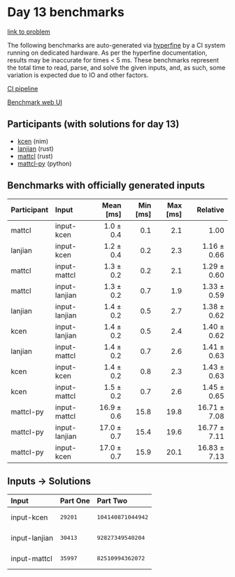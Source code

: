 # Day 13 benchmarks

[link to problem](https://adventofcode.com/2024/day/13)

The following benchmarks are auto-generated via
[hyperfine](https://github.com/sharkdp/hyperfine) by a CI system running on
dedicated hardware. As per the hyperfine documentation, results may be
inaccurate for times < 5 ms. These benchmarks represent the total time to read,
parse, and solve the given inputs, and, as such, some variation is expected due
to IO and other factors.

[CI pipeline](http://ci.papercode.net:8080/teams/main/pipelines/aoc2024)

[Benchmark web UI](https://aoc.ancalagon.black)


## Participants (with solutions for day 13)

- [kcen](https://github.com/kcen/aoc2024) (nim)
- [lanjian](https://github.com/lanjian/aoc-2024) (rust)
- [mattcl](https://github.com/mattcl/aoc2024) (rust)
- [mattcl-py](https://github.com/mattcl/aoc2024-py) (python)


## Benchmarks with officially generated inputs

| Participant | Input | Mean [ms] | Min [ms] | Max [ms] | Relative |
|:---|:---|---:|---:|---:|---:|
| mattcl | input-kcen | 1.0 ± 0.4 | 0.1 | 2.1 | 1.00 |
| lanjian | input-kcen | 1.2 ± 0.4 | 0.2 | 2.3 | 1.16 ± 0.66 |
| mattcl | input-mattcl | 1.3 ± 0.2 | 0.2 | 2.1 | 1.29 ± 0.60 |
| mattcl | input-lanjian | 1.3 ± 0.2 | 0.7 | 1.9 | 1.33 ± 0.59 |
| lanjian | input-lanjian | 1.4 ± 0.2 | 0.5 | 2.7 | 1.38 ± 0.62 |
| kcen | input-lanjian | 1.4 ± 0.2 | 0.5 | 2.4 | 1.40 ± 0.62 |
| lanjian | input-mattcl | 1.4 ± 0.2 | 0.7 | 2.6 | 1.41 ± 0.63 |
| kcen | input-kcen | 1.4 ± 0.2 | 0.8 | 2.3 | 1.43 ± 0.63 |
| kcen | input-mattcl | 1.5 ± 0.2 | 0.7 | 2.6 | 1.45 ± 0.65 |
| mattcl-py | input-mattcl | 16.9 ± 0.6 | 15.8 | 19.8 | 16.71 ± 7.08 |
| mattcl-py | input-lanjian | 17.0 ± 0.7 | 15.4 | 19.6 | 16.77 ± 7.11 |
| mattcl-py | input-kcen | 17.0 ± 0.7 | 15.9 | 20.1 | 16.83 ± 7.13 |


## Inputs -> Solutions

| Input | Part One | Part Two |
|:---|:---|:---|
|input-kcen|<pre>29201</pre>|<pre>104140871044942</pre>|
|input-lanjian|<pre>30413</pre>|<pre>92827349540204</pre>|
|input-mattcl|<pre>35997</pre>|<pre>82510994362072</pre>|